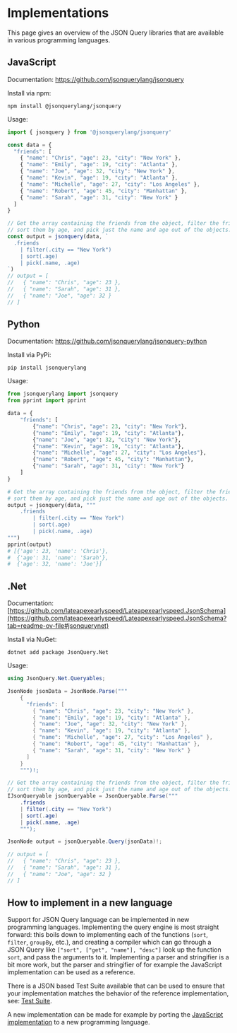 # Implementations

This page gives an overview of the JSON Query libraries that are available in various programming languages.

## JavaScript

Documentation: https://github.com/jsonquerylang/jsonquery

Install via npm:

```text
npm install @jsonquerylang/jsonquery
```

Usage:

```js
import { jsonquery } from '@jsonquerylang/jsonquery'

const data = {
  "friends": [
    { "name": "Chris", "age": 23, "city": "New York" },
    { "name": "Emily", "age": 19, "city": "Atlanta" },
    { "name": "Joe", "age": 32, "city": "New York" },
    { "name": "Kevin", "age": 19, "city": "Atlanta" },
    { "name": "Michelle", "age": 27, "city": "Los Angeles" },
    { "name": "Robert", "age": 45, "city": "Manhattan" },
    { "name": "Sarah", "age": 31, "city": "New York" }
  ]
}

// Get the array containing the friends from the object, filter the friends that live in New York,
// sort them by age, and pick just the name and age out of the objects.
const output = jsonquery(data, `
  .friends 
    | filter(.city == "New York") 
    | sort(.age) 
    | pick(.name, .age)
`)
// output = [
//   { "name": "Chris", "age": 23 },
//   { "name": "Sarah", "age": 31 },
//   { "name": "Joe", "age": 32 }
// ]
```

## Python

Documentation: https://github.com/jsonquerylang/jsonquery-python

Install via PyPi:

```text
pip install jsonquerylang
```

Usage:

```python
from jsonquerylang import jsonquery
from pprint import pprint

data = {
    "friends": [
        {"name": "Chris", "age": 23, "city": "New York"},
        {"name": "Emily", "age": 19, "city": "Atlanta"},
        {"name": "Joe", "age": 32, "city": "New York"},
        {"name": "Kevin", "age": 19, "city": "Atlanta"},
        {"name": "Michelle", "age": 27, "city": "Los Angeles"},
        {"name": "Robert", "age": 45, "city": "Manhattan"},
        {"name": "Sarah", "age": 31, "city": "New York"}
    ]
}

# Get the array containing the friends from the object, filter the friends that live in New York,
# sort them by age, and pick just the name and age out of the objects.
output = jsonquery(data, """
    .friends 
        | filter(.city == "New York") 
        | sort(.age) 
        | pick(.name, .age)
""")
pprint(output)
# [{'age': 23, 'name': 'Chris'},
#  {'age': 31, 'name': 'Sarah'},
#  {'age': 32, 'name': 'Joe'}]
```

## .Net

Documentation: [https://github.com/lateapexearlyspeed/Lateapexearlyspeed.JsonSchema](https://github.com/lateapexearlyspeed/Lateapexearlyspeed.JsonSchema?tab=readme-ov-file#jsonquerynet)

Install via NuGet:

```text
dotnet add package JsonQuery.Net
```

Usage:

```csharp
using JsonQuery.Net.Queryables;

JsonNode jsonData = JsonNode.Parse("""
    {
      "friends": [
        { "name": "Chris", "age": 23, "city": "New York" },
        { "name": "Emily", "age": 19, "city": "Atlanta" },
        { "name": "Joe", "age": 32, "city": "New York" },
        { "name": "Kevin", "age": 19, "city": "Atlanta" },
        { "name": "Michelle", "age": 27, "city": "Los Angeles" },
        { "name": "Robert", "age": 45, "city": "Manhattan" },
        { "name": "Sarah", "age": 31, "city": "New York" }
      ]
    }
    """)!;

// Get the array containing the friends from the object, filter the friends that live in New York,
// sort them by age, and pick just the name and age out of the objects.
IJsonQueryable jsonQueryable = JsonQueryable.Parse("""
    .friends 
    | filter(.city == "New York") 
    | sort(.age) 
    | pick(.name, .age)
    """);

JsonNode output = jsonQueryable.Query(jsonData)!;

// output = [
//   { "name": "Chris", "age": 23 },
//   { "name": "Sarah", "age": 31 },
//   { "name": "Joe", "age": 32 }
// ]
```

## How to implement in a new language

Support for JSON Query language can be implemented in new programming languages. Implementing the query engine is most straight forward: this boils down to implementing each of the functions (`sort`, `filter`, `groupBy`, etc.), and creating a compiler which can go through a JSON Query like `["sort", ["get", "name"], "desc"]` look up the function `sort`, and pass the arguments to it. Implementing a parser and stringifier is a bit more work, but the parser and stringifier of for example the JavaScript implementation can be used as a reference.

There is a JSON based Test Suite available that can be used to ensure that your implementation matches the behavior of the reference implementation, see: [Test Suite](https://github.com/jsonquerylang/jsonquery/blob/develop/test-suite/README.md). 

A new implementation can be made for example by porting the [JavaScript implementation](https://github.com/jsonquerylang/jsonquery) to a new programming language.

